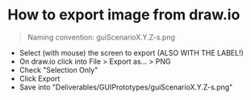 # How to export image from draw.io

> Naming convention: guiScenarioX.Y.Z-s.png
* Select (with mouse) the screen to export (ALSO WITH THE LABEL!)
* On draw.io click into File > Export as... > PNG
* Check "Selection Only"
* Click Export
* Save into "Deliverables/GUIPrototypes/guiScenarioX.Y.Z-s.png"